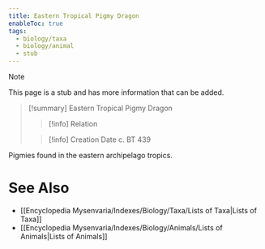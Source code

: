 ```yaml
---
title: Eastern Tropical Pigmy Dragon
enableToc: true
tags:
  - biology/taxa
  - biology/animal
  - stub
---
```


> [!note]
> This page is a stub and has more information that can be added.

> [!summary] Eastern Tropical Pigmy Dragon
> > [!info] Relation
>
> > [!info] Creation Date
> > c. BT 439

Pigmies found in the eastern archipelago tropics.

# See Also
- [[Encyclopedia Mysenvaria/Indexes/Biology/Taxa/Lists of Taxa|Lists of Taxa]]
- [[Encyclopedia Mysenvaria/Indexes/Biology/Animals/Lists of Animals|Lists of Animals]]
